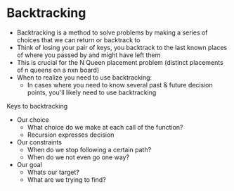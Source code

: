# Backtracking

- Backtracking is a method to solve problems by making a series of choices that we can return or backtrack to
- Think of losing your pair of keys, you backtrack to the last known places of where you passed by and might have left them
- This is crucial for the N Queen placement problem (distinct placements of n queens on a nxn board)
- When to realize you need to use backtracking:
    - In cases where you need to know several past & future decision points, you'll likely need to use backtracking

Keys to backtracking
- Our choice
    - What choice do we make at each call of the function?
    - Recursion expresses decision
- Our constraints
    - When do we stop following a certain path?
    - When do we not even go one way?
- Our goal
    - Whats our target?
    - What are we trying to find?

